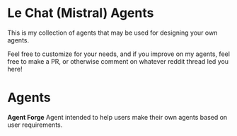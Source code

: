 # Le Chat (Mistral) Agents

This is my collection of agents that may be used for designing your own agents.

Feel free to customize for your needs, and if you improve on my agents, feel free to make a PR, or otherwise comment on whatever reddit thread led you here!

# Agents

**Agent Forge**
Agent intended to help users make their own agents based on user requirements.